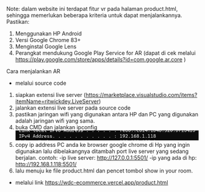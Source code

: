 Note:
dalam website ini terdapat fitur vr pada halaman product.html, sehingga memerlukan beberapa kriteria untuk dapat menjalankannya.
Pastikan:

1. Menggunakan HP Android
2. Versi Google Chrome 83+
3. Menginstal Google Lens
4. Perangkat mendukung Google Play Service for AR (dapat di cek melalui https://play.google.com/store/apps/details?id=com.google.ar.core )

Cara menjalankan AR

- melalui source code

1. siapkan extensi live server (https://marketplace.visualstudio.com/items?itemName=ritwickdey.LiveServer)
2. jalankan extensi live server pada source code
3. pastikan jaringan wifi yang digunakan antara HP dan PC yang digunakan adalah jaringan wifi yang sama.
4. buka CMD dan jalankan ipconfig
   ![lihat IPv4 Address](image.png)
5. copy ip address PC anda ke browser google chrome di Hp yang ingin digunakan lalu dibelakangnya ditambah port live server yang sedang berjalan.
   contoh: -ip live server: http://127.0.0.1:5501/
   -ip yang ada di hp: http://192.168.1.118:5501/
6. lalu menuju ke file product.html dan pencet tombol show in your room. 

- melalui link
https://wdc-ecommerce.vercel.app/product.html 
